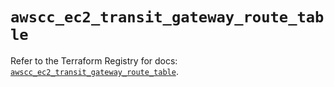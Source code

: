# `awscc_ec2_transit_gateway_route_table`

Refer to the Terraform Registry for docs: [`awscc_ec2_transit_gateway_route_table`](https://registry.terraform.io/providers/hashicorp/awscc/0.70.0/docs/resources/ec2_transit_gateway_route_table).
